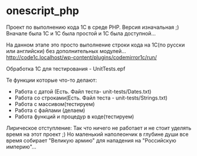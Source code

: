 # onescript_php
Проект по выполнению кода 1С в среде PHP. Версия изначальная ;)
Вначале была 1С и 1С была простой и 1С была доступной...

На данном этапе это просто выполнение строки кода на 1С(по русски или английски) без дополнительных модулей...
http://code1c.localhost/wp-content/plugins/codemirror1c/run/

Обработка 1С для тестирования - UnitTests.epf

Те функции которые что-то делают:
- Работа с датой (Есть. Файл теста- unit-tests/Dates.txt)
- Работа со строками(Есть. Файл теста - unit-tests/Strings.txt)
- Работа с массивом(тестируем)
- Работа с файлами (делаем)
- Работа функций и процедур в коде(тестируем)


Лирическое отступление:
Так что ничего не работает и не стоит уделять время на этот проект ;)
Но маленький наполеончик в глубине души все время собирает "Великую армию" для нападения на "Российскую империю"...

